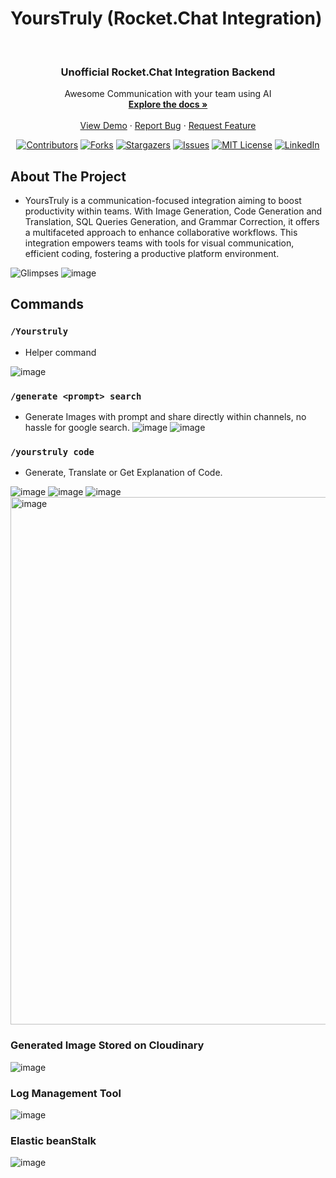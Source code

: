 <!-- Project ReadME template -->

# YoursTruly (Rocket.Chat Integration)

<!-- Improved compatibility of back to top link: See: https://github.com/othneildrew/Best-README-Template/pull/73 -->

<a name="readme-top"></a>

<!--
*** Thanks for checking out the Best-README-Template. If you have a suggestion
*** that would make this better, please fork the repo and create a pull request
*** or simply open an issue with the tag "enhancement".
*** Don't forget to give the project a star!
*** Thanks again! Now go create something AMAZING! :D
-->

<!-- PROJECT SHIELDS -->
<!--
*** I'm using markdown "reference style" links for readability.
*** Reference links are enclosed in brackets [ ] instead of parentheses ( ).
*** See the bottom of this document for the declaration of the reference variables
*** for contributors-url, forks-url, etc. This is an optional, concise syntax you may use.
*** https://www.markdownguide.org/basic-syntax/#reference-style-links
-->


<!-- PROJECT LOGO -->
<br />
<div align="center">
  <a href="https://github.com/Nabhag8848/YoursTruly">
  </a>

  <h3 align="center">Unofficial Rocket.Chat Integration Backend</h3>

  <p align="center">
    Awesome Communication with your team using AI
    <br />
    <a href="https://github.com/Nabhag8848/YoursTruly"><strong>Explore the docs »</strong></a>
    <br />
    <br />
    <a href="https://github.com/Nabhag8848/YoursTruly">View Demo</a>
    ·
    <a href="https://github.com/Nabhag8848/YoursTruly/issues">Report Bug</a>
    ·
    <a href="https://github.com/Nabhag8848/YoursTruly/issues">Request Feature</a>
  </p>
</div>

<div align="center">

[![Contributors][contributors-shield]][contributors-url]
[![Forks][forks-shield]][forks-url]
[![Stargazers][stars-shield]][stars-url]
[![Issues][issues-shield]][issues-url]
[![MIT License][license-shield]][license-url]
[![LinkedIn][linkedin-shield]][linkedin-url]

</div>

<!-- ABOUT THE PROJECT -->

## About The Project

- YoursTruly is a communication-focused integration aiming to boost productivity within teams. With Image Generation, Code Generation and Translation, SQL Queries Generation, and Grammar Correction, it offers a multifaceted approach to enhance collaborative workflows. This integration empowers teams with tools for visual communication, efficient coding, fostering a productive platform environment.
  
![Glimpses](https://user-images.githubusercontent.com/65061890/218055526-b4a344c3-0c56-4d15-b10c-24f68de3d591.gif)
![image](https://github.com/Nabhag8848/apps.ai.backend/assets/65061890/e45327ec-8c91-4cbf-92e2-6f0446e75b89)

## Commands

### `/Yourstruly`
- Helper command
  
![image](https://github.com/Nabhag8848/apps.ai.backend/assets/65061890/18851989-c97b-4867-b955-0af776e5a48c)

### `/generate <prompt> search`
- Generate Images with prompt and share directly within channels, no hassle for google search.
![image](https://github.com/Nabhag8848/apps.ai.backend/assets/65061890/b18f14e6-bdc0-4044-b3aa-9f8a6b756d9e)
![image](https://github.com/Nabhag8848/apps.ai.backend/assets/65061890/3d751c4e-78bc-46e4-ac52-7b82106d4b38)

### `/yourstruly code`
- Generate, Translate or Get Explanation of Code. 

![image](https://github.com/Nabhag8848/apps.ai.backend/assets/65061890/fb2e6098-841e-4166-b861-89b2788f0e5a)
![image](https://github.com/Nabhag8848/apps.ai.backend/assets/65061890/2f54bb8e-e521-4683-bb34-8f53ba9a98de)
![image](https://github.com/Nabhag8848/apps.ai.backend/assets/65061890/5289f4c9-5d88-474e-ab7d-8ec818d4d7a4)
<img width="844" alt="image" src="https://github.com/Nabhag8848/apps.ai.backend/assets/65061890/e72bff52-047d-4682-bdf7-71605e1483e5">

### Generated Image Stored on Cloudinary
![image](https://github.com/Nabhag8848/apps.ai.backend/assets/65061890/b31ac871-0966-41f4-9262-09c11e999c55)

### Log Management Tool
![image](https://github.com/Nabhag8848/apps.ai.backend/assets/65061890/66d25ee1-25ba-49da-9b2e-b1bdb4afcc01)

### Elastic beanStalk
![image](https://github.com/Nabhag8848/apps.ai.backend/assets/65061890/de022c67-42da-475c-916e-2ee3edfb5ebb)

<!-- MARKDOWN LINKS & IMAGES -->
<!-- https://www.markdownguide.org/basic-syntax/#reference-style-links -->

[contributors-shield]: https://img.shields.io/github/contributors/Nabhag8848/apps.ai.backend.svg?style=for-the-badge
[contributors-url]: https://github.com/Nabhag8848/apps.ai.backend/graphs/contributors
[forks-shield]: https://img.shields.io/github/forks/Nabhag8848/apps.ai.backend.svg?style=for-the-badge
[forks-url]: https://github.com/Nabhag8848/apps.ai.backend/network/members
[stars-shield]: https://img.shields.io/github/stars/Nabhag8848/apps.ai.backend.svg?style=for-the-badge
[stars-url]: https://github.com/Nabhag8848/apps.ai.backend/stargazers
[issues-shield]: https://img.shields.io/github/issues/Nabhag8848/apps.ai.backend.svg?style=for-the-badge
[issues-url]: https://github.com/Nabhag8848/apps.ai.backend/issues
[license-shield]: https://img.shields.io/github/license/Nabhag8848/apps.ai.backend.svg?style=for-the-badge
[license-url]: https://github.com/Nabhag8848/apps.ai.backend/blob/master/LICENSE.txt
[linkedin-shield]: https://img.shields.io/badge/-LinkedIn-black.svg?style=for-the-badge&logo=linkedin&colorB=555
[linkedin-url]: https://linkedin.com/in/nabhag-motivaras-460b3b1aa
[product-screenshot]: images/screenshot.png
